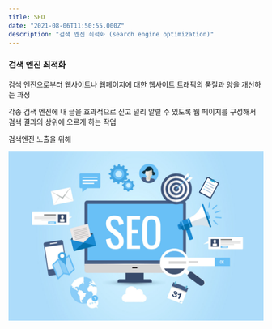 ```yaml
---
title: SEO
date: "2021-08-06T11:50:55.000Z"
description: "검색 엔진 최적화 (search engine optimization)"
---
```


### 검색 엔진 최적화

검색 엔진으로부터 웹사이트나 웹페이지에 대한 웹사이트 트래픽의 품질과 양을 개선하는 과정

각종 검색 엔진에 내 글을 효과적으로 싣고 널리 알릴 수 있도록 웹 페이지를 구성해서 검색 결과의 상위에 오르게 하는 작업

검색엔진 노출을 위해

![Seo](SEO.jpg "검색 엔진 최적화")
